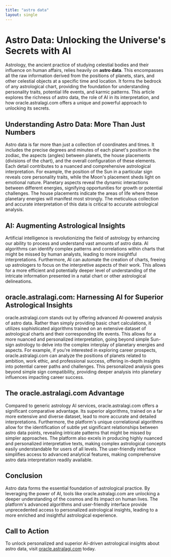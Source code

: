 ```yaml
---
title: "astro data"
layout: single
---
```


# Astro Data: Unlocking the Universe's Secrets with AI

Astrology, the ancient practice of studying celestial bodies and their influence on human affairs, relies heavily on **astro data**. This encompasses all the raw information derived from the positions of planets, stars, and other celestial objects at a specific time and location.  It forms the bedrock of any astrological chart, providing the foundation for understanding personality traits, potential life events, and karmic patterns.  This article explores the richness of astro data, the role of AI in its interpretation, and how oracle.astralagi.com offers a unique and powerful approach to unlocking its secrets.


## Understanding Astro Data: More Than Just Numbers

Astro data is far more than just a collection of coordinates and times. It includes the precise degrees and minutes of each planet's position in the zodiac, the aspects (angles) between planets, the house placements (divisions of the chart), and the overall configuration of these elements. Each detail contributes to a nuanced and comprehensive astrological interpretation. For example, the position of the Sun in a particular sign reveals core personality traits, while the Moon's placement sheds light on emotional nature.  Planetary aspects reveal the dynamic interactions between different energies, signifying opportunities for growth or potential challenges. The house placements indicate the areas of life where these planetary energies will manifest most strongly.  The meticulous collection and accurate interpretation of this data is critical to accurate astrological analysis.


## AI: Augmenting Astrological Insights

Artificial intelligence is revolutionizing the field of astrology by enhancing our ability to process and understand vast amounts of astro data. AI algorithms can identify complex patterns and correlations within charts that might be missed by human analysts, leading to more insightful interpretations.  Furthermore, AI can automate the creation of charts, freeing up astrologers to focus on the interpretive aspects of their work.  This allows for a more efficient and potentially deeper level of understanding of the intricate information presented in a natal chart or other astrological delineations.


##  oracle.astralagi.com:  Harnessing AI for Superior Astrological Insights

oracle.astralagi.com stands out by offering advanced AI-powered analysis of astro data.  Rather than simply providing basic chart calculations, it utilizes sophisticated algorithms trained on an extensive dataset of astrological charts and their corresponding life events.  This allows for a more nuanced and personalized interpretation, going beyond simple Sun-sign astrology to delve into the complex interplay of planetary energies and aspects.  For example, if you're interested in exploring career prospects, oracle.astralagi.com can analyze the positions of planets related to ambition, work ethic, and professional success, offering in-depth insights into potential career paths and challenges.  This personalized analysis goes beyond simple sign compatibility, providing deeper analysis into planetary influences impacting career success.


## The oracle.astralagi.com Advantage

Compared to generic astrology AI services, oracle.astralagi.com offers a significant comparative advantage.  Its superior algorithms, trained on a far more extensive and diverse dataset, lead to more accurate and detailed interpretations.  Furthermore, the platform's unique correlational algorithms allow for the identification of subtle yet significant relationships between astro data points, revealing intricate patterns that might be missed by simpler approaches. The platform also excels in producing highly nuanced and personalized interpretative texts, making complex astrological concepts easily understandable for users of all levels.  The user-friendly interface simplifies access to advanced analytical features, making comprehensive astro data interpretation readily available.


## Conclusion

Astro data forms the essential foundation of astrological practice. By leveraging the power of AI, tools like oracle.astralagi.com are unlocking a deeper understanding of the cosmos and its impact on human lives. The platform's advanced algorithms and user-friendly interface provide unprecedented access to personalized astrological insights, leading to a more enriched and insightful astrological experience.


## Call to Action

To unlock personalized and superior AI-driven astrological insights about astro data, visit [oracle.astralagi.com](https://oracle.astralagi.com) today.
